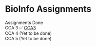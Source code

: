 # BioInfo Assignments
Assignments Done \
CCA 3 ✅ [CCA3](https://github.com/kedar1100/BioInfo/blob/main/cca3/ansAssignment%201_%20DNAFundamental.docx)\
CCA 4 (Yet to be done)\
CCA 5 (Yet to be done)
